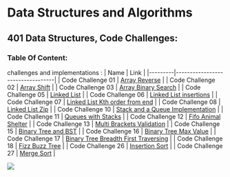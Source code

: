 # Data Structures and Algorithms

## 401 Data Structures, Code Challenges:
### Table Of Content:
challenges and implementations :
| Name | Link                            |
|---------|----------------------------------|
| Code Challenge 01 | [Array Reverse](./challenges/ArrayReverse/array-reverse.js) |
| Code Challenge 02 | [Array Shift](./challenges/arrayShift/array-shift.js) |
| Code Challenge 03 | [Array Binary Search](./challenges/arrayBinarySearch/array-binary-search.js) |
| Code Challenge 05 | [Linked List](./challenges/Data-Structures/linkedList/linked-list.js) |
| Code Challenge 06 | [Linked List insertions](./challenges/Data-Structures/linkedList/linked-list.js) |
| Code Challenge 07 | [Linked List Kth order from end](./challenges/Data-Structures/linkedList/linked-list.js) |
| Code Challenge 08 | [Linked List Zip](./challenges/llZip/ll-zip.js) |
| Code Challenge 10 | [Stack and a Queue Implementation](./challenges/stacksAndQueues/stacks-and-queues.js) |
| Code Challenge 11 | [Queues with Stacks](./challenges/queueWithStacks/queue-with-stacks.js) |
| Code Challenge 12 | [Fifo Animal Shelter](./challenges/fifoAnimalShelter/animal-shelter.js) |
| Code Challenge 13 | [Multi Brackets Validation](./challenges/multiBracketValidation/multi-bracket-validation.js) |
| Code Challenge 15 | [Binary Tree and BST](./challenges/tree/tree.js) |
| Code Challenge 16 | [Binary Tree Max Value](./challenges/tree/tree.js) |
| Code Challenge 17 | [Binary Tree Breadth First Traversing](./challenges/tree/tree.js) |
| Code Challenge 18 | [Fizz Buzz Tree](./challenges/fizzBuzzTree/fizz-buzz-tree.js) |
| Code Challenge 26 | [Insertion Sort](./challenges/selectionSort/selectionSort.js) |
| Code Challenge 27 | [Merge Sort](./challenges/mergeSort/mergeSort.js) |

![](https://cdn.lynda.com/course/2870041/2870041-637490973662894088-16x9.jpg)
